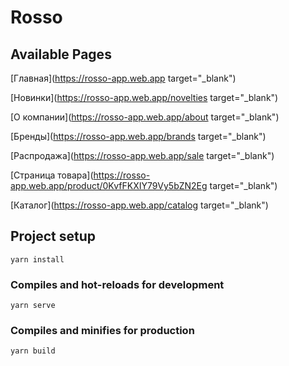 # Rosso

## Available Pages
[Главная](https://rosso-app.web.app target="_blank")

[Новинки](https://rosso-app.web.app/novelties target="_blank")

[О компании](https://rosso-app.web.app/about target="_blank")

[Бренды](https://rosso-app.web.app/brands target="_blank")

[Распродажа](https://rosso-app.web.app/sale target="_blank")

[Страница товара](https://rosso-app.web.app/product/0KvfFKXIY79Vy5bZN2Eg target="_blank")

[Каталог](https://rosso-app.web.app/catalog target="_blank")


## Project setup
```
yarn install
```

### Compiles and hot-reloads for development
```
yarn serve
```

### Compiles and minifies for production
```
yarn build
```
